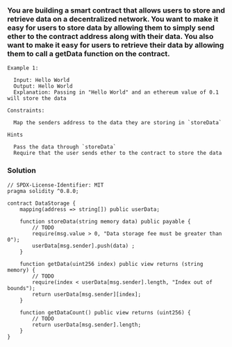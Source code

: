 ### You are building a smart contract that allows users to store and retrieve data on a decentralized network. You want to make it easy for users to store data by allowing them to simply send ether to the contract address along with their data. You also want to make it easy for users to retrieve their data by allowing them to call a getData function on the contract.

```
Example 1:

  Input: Hello World
  Output: Hello World
  Explanation: Passing in "Hello World" and an ethereum value of 0.1 will store the data

Constraints:

  Map the senders address to the data they are storing in `storeData`

Hints

  Pass the data through `storeData`
  Require that the user sends ether to the contract to store the data

```

### Solution

```
// SPDX-License-Identifier: MIT
pragma solidity ^0.8.0;

contract DataStorage {
    mapping(address => string[]) public userData;

    function storeData(string memory data) public payable {
        // TODO
        require(msg.value > 0, "Data storage fee must be greater than 0");
        userData[msg.sender].push(data) ;
    }

    function getData(uint256 index) public view returns (string memory) {
        // TODO
        require(index < userData[msg.sender].length, "Index out of bounds");
        return userData[msg.sender][index];
    }

    function getDataCount() public view returns (uint256) {
        // TODO
        return userData[msg.sender].length;
    }
}
```

